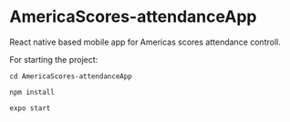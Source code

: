# AmericaScores-attendanceApp
React native based mobile app for Americas scores attendance controll.

For starting the project:

`cd AmericaScores-attendanceApp`

`npm install`

`expo start`
